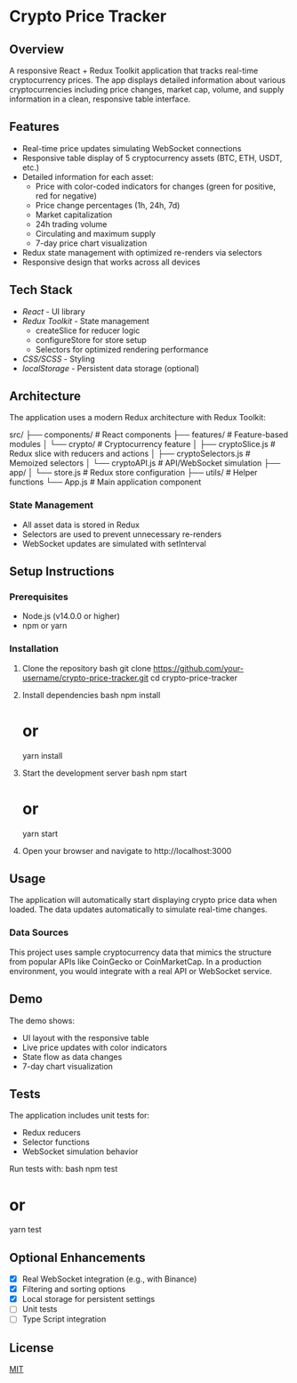 # Crypto Price Tracker

## Overview
A responsive React + Redux Toolkit application that tracks real-time cryptocurrency prices. The app displays detailed information about various cryptocurrencies including price changes, market cap, volume, and supply information in a clean, responsive table interface.

## Features
- Real-time price updates simulating WebSocket connections
- Responsive table display of 5 cryptocurrency assets (BTC, ETH, USDT, etc.)
- Detailed information for each asset:
  - Price with color-coded indicators for changes (green for positive, red for negative)
  - Price change percentages (1h, 24h, 7d)
  - Market capitalization
  - 24h trading volume
  - Circulating and maximum supply
  - 7-day price chart visualization
- Redux state management with optimized re-renders via selectors
- Responsive design that works across all devices

## Tech Stack
- *React* - UI library
- *Redux Toolkit* - State management
  - createSlice for reducer logic
  - configureStore for store setup
  - Selectors for optimized rendering performance
- *CSS/SCSS* - Styling
- *localStorage* - Persistent data storage (optional)

## Architecture
The application uses a modern Redux architecture with Redux Toolkit:


src/
├── components/       # React components
├── features/         # Feature-based modules
│   └── crypto/       # Cryptocurrency feature
│       ├── cryptoSlice.js        # Redux slice with reducers and actions
│       ├── cryptoSelectors.js    # Memoized selectors
│       └── cryptoAPI.js          # API/WebSocket simulation
├── app/
│   └── store.js      # Redux store configuration
├── utils/            # Helper functions
└── App.js            # Main application component


### State Management
- All asset data is stored in Redux
- Selectors are used to prevent unnecessary re-renders
- WebSocket updates are simulated with setInterval

## Setup Instructions

### Prerequisites
- Node.js (v14.0.0 or higher)
- npm or yarn

### Installation
1. Clone the repository
   bash
   git clone https://github.com/your-username/crypto-price-tracker.git
   cd crypto-price-tracker
   

2. Install dependencies
   bash
   npm install
   # or
   yarn install
   

3. Start the development server
   bash
   npm start
   # or
   yarn start
   

4. Open your browser and navigate to http://localhost:3000

## Usage
The application will automatically start displaying crypto price data when loaded. The data updates automatically to simulate real-time changes.

### Data Sources
This project uses sample cryptocurrency data that mimics the structure from popular APIs like CoinGecko or CoinMarketCap. In a production environment, you would integrate with a real API or WebSocket service.

## Demo
The demo shows:
- UI layout with the responsive table
- Live price updates with color indicators
- State flow as data changes
- 7-day chart visualization

## Tests
The application includes unit tests for:
- Redux reducers
- Selector functions
- WebSocket simulation behavior

Run tests with:
bash
npm test
# or
yarn test


## Optional Enhancements
- [x] Real WebSocket integration (e.g., with Binance)
- [x] Filtering and sorting options
- [x] Local storage for persistent settings
- [ ] Unit tests
- [ ] Type Script integration

## License
[MIT](LICENSE)
